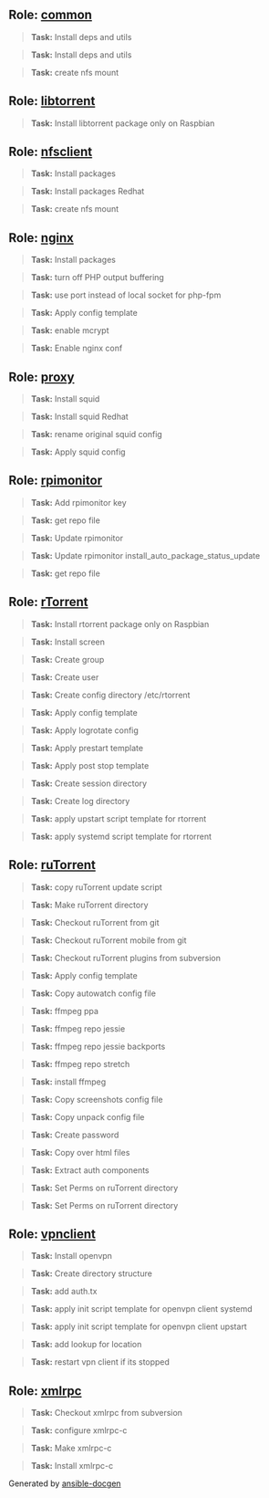 ## Role: [common](common)
> **Task:** Install deps and utils

> **Task:** Install deps and utils

> **Task:** create nfs mount


## Role: [libtorrent](libtorrent)
> **Task:** Install libtorrent package only on Raspbian


## Role: [nfsclient](nfsclient)
> **Task:** Install packages

> **Task:** Install packages Redhat

> **Task:** create nfs mount


## Role: [nginx](nginx)
> **Task:** Install packages

> **Task:** turn off PHP output buffering

> **Task:** use port instead of local socket for php-fpm

> **Task:** Apply config template

> **Task:** enable mcrypt

> **Task:** Enable nginx conf


## Role: [proxy](proxy)
> **Task:** Install squid

> **Task:** Install squid Redhat

> **Task:** rename original squid config

> **Task:** Apply squid config


## Role: [rpimonitor](rpimonitor)
> **Task:** Add rpimonitor key

> **Task:** get repo file

> **Task:** Update rpimonitor

> **Task:** Update rpimonitor install_auto_package_status_update

> **Task:** get repo file


## Role: [rTorrent](rTorrent)
> **Task:** Install rtorrent package only on Raspbian

> **Task:** Install screen

> **Task:** Create group

> **Task:** Create user

> **Task:** Create config directory /etc/rtorrent

> **Task:** Apply config template

> **Task:** Apply logrotate config

> **Task:** Apply prestart template

> **Task:** Apply post stop template

> **Task:** Create session directory

> **Task:** Create log directory

> **Task:** apply upstart script template for rtorrent

> **Task:** apply systemd script template for rtorrent


## Role: [ruTorrent](ruTorrent)
> **Task:** copy ruTorrent update script

> **Task:** Make ruTorrent directory

> **Task:** Checkout ruTorrent from git

> **Task:** Checkout ruTorrent mobile from git

> **Task:** Checkout ruTorrent plugins from subversion

> **Task:** Apply config template

> **Task:** Copy autowatch config file

> **Task:** ffmpeg ppa

> **Task:** ffmpeg repo jessie

> **Task:** ffmpeg repo jessie backports

> **Task:** ffmpeg repo stretch

> **Task:** install ffmpeg

> **Task:** Copy screenshots config file

> **Task:** Copy unpack config file

> **Task:** Create password

> **Task:** Copy over html files

> **Task:** Extract auth components

> **Task:** Set Perms on ruTorrent directory

> **Task:** Set Perms on ruTorrent directory


## Role: [vpnclient](vpnclient)
> **Task:** Install openvpn

> **Task:** Create directory structure

> **Task:** add auth.tx

> **Task:** apply init script template for openvpn client systemd

> **Task:** apply init script template for openvpn client upstart

> **Task:** add lookup for location

> **Task:** restart vpn client if its stopped


## Role: [xmlrpc](xmlrpc)
> **Task:** Checkout xmlrpc from subversion

> **Task:** configure xmlrpc-c

> **Task:** Make xmlrpc-c

> **Task:** Install xmlrpc-c



Generated by [ansible-docgen](https://www.github.com/starboarder2001/ansible-docgen)

